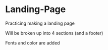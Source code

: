 # Landing-Page

Practicing making a landing page

Will be broken up into 4 sections (and a footer)

Fonts and color are added